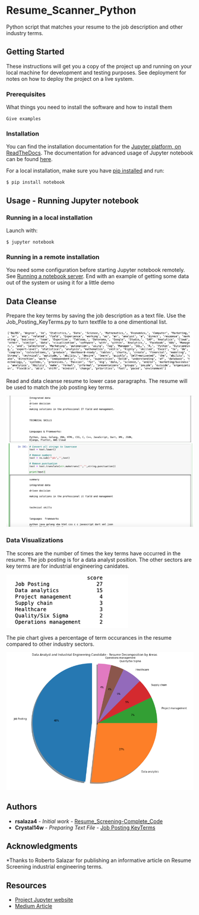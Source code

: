 # Resume_Scanner_Python
Python script that matches your resume to the job description and other industry terms.

## Getting Started

These instructions will get you a copy of the project up and running on your local machine for development and testing purposes. See deployment for notes on how to deploy the project on a live system.

### Prerequisites

What things you need to install the software and how to install them

```
Give examples
```

### Installation
You can find the installation documentation for the
[Jupyter platform, on ReadTheDocs](https://jupyter.readthedocs.io/en/latest/install.html).
The documentation for advanced usage of Jupyter notebook can be found
[here](https://jupyter-notebook.readthedocs.io/en/latest/).

For a local installation, make sure you have
[pip installed](https://pip.readthedocs.io/en/stable/installing/) and run:

    $ pip install notebook

## Usage - Running Jupyter notebook

### Running in a local installation

Launch with:

    $ jupyter notebook

### Running in a remote installation

You need some configuration before starting Jupyter notebook remotely. See [Running a notebook server](https://jupyter-notebook.readthedocs.io/en/stable/public_server.html).
End with an example of getting some data out of the system or using it for a little demo

## Data Cleanse

Prepare the key terms by saving the job description as a text file. Use the Job_Posting_KeyTerms.py to turn textfile to a one dimentional list.

![](Images/KeyTerms.png)

Read and data cleanse resume to lower case paragraphs. The resume will be used to match the job posting key terms. 

![](Images/format_resume.png)

### Data Visualizations

The scores are the number of times the key terms have occurred in the resume. The job posting is for a data analyst position.
The other sectors are key terms are for industrial engineering canidates.

![](Images/scores_resume.png)

The pie chart gives a percentage of term occurances in the resume compared to other industry sectors. 

![](Images/pie_resume.png)

## Authors

* **rsalaza4** - *Initial work* - [Resume_Screening-Complete_Code](https://gist.github.com/rsalaza4/a7dfb75fedca3aeb95c5cbe4bad618ce)
* **Crystal14w** - *Preparing Text File* - [Job Posting KeyTerms](https://github.com/Crystal14w/Resume_Scanner_Python/blob/patch_1/Job_Posting_KeyTerms.py) 

## Acknowledgments

*Thanks to Roberto Salazar for publishing an informative article on Resume Screening industrial engineering terms.

## Resources
- [Project Jupyter website](https://jupyter.org)
- [Medium Article ](https://towardsdatascience.com/resume-screening-with-python-1dea360be49b)
